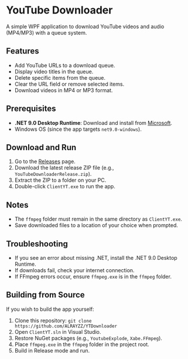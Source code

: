 ﻿# YouTube Downloader

A simple WPF application to download YouTube videos and audio (MP4/MP3) with a queue system.

## Features
- Add YouTube URLs to a download queue.
- Display video titles in the queue.
- Delete specific items from the queue.
- Clear the URL field or remove selected items.
- Download videos in MP4 or MP3 format.

## Prerequisites
- **.NET 9.0 Desktop Runtime**: Download and install from [Microsoft](https://dotnet.microsoft.com/download/dotnet/9.0).
- Windows OS (since the app targets `net9.0-windows`).

## Download and Run
1. Go to the [Releases](https://github.com/ALRAYZZ/YTDownloader/releases/tag/v1.0.0) page.
2. Download the latest release ZIP file (e.g., `YouTubeDownloaderRelease.zip`).
3. Extract the ZIP to a folder on your PC.
4. Double-click `ClientYT.exe` to run the app.

## Notes
- The `ffmpeg` folder must remain in the same directory as `ClientYT.exe`.
- Save downloaded files to a location of your choice when prompted.

## Troubleshooting
- If you see an error about missing .NET, install the .NET 9.0 Desktop Runtime.
- If downloads fail, check your internet connection.
- If FFmpeg errors occur, ensure `ffmpeg.exe` is in the `ffmpeg` folder.

## Building from Source
If you wish to build the app yourself:
1. Clone this repository: `git clone https://github.com/ALRAYZZ/YTDownloader`
2. Open `ClientYT.sln` in Visual Studio.
3. Restore NuGet packages (e.g., `YoutubeExplode`, `Xabe.FFmpeg`).
4. Place `ffmpeg.exe` in the `ffmpeg` folder in the project root.
5. Build in Release mode and run.